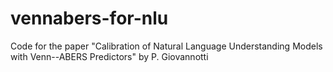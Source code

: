 # vennabers-for-nlu
Code for the paper "Calibration of Natural Language Understanding Models with Venn--ABERS Predictors" by P. Giovannotti
